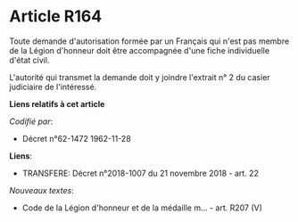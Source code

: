 # Article R164

Toute demande d'autorisation formée par un Français qui n'est pas membre de la Légion d'honneur doit être accompagnée d'une
fiche individuelle d'état civil.

L'autorité qui transmet la demande doit y joindre l'extrait n° 2 du casier judiciaire de l'intéressé.

**Liens relatifs à cet article**

_Codifié par_:

  - Décret n°62-1472 1962-11-28

**Liens**:

  - TRANSFERE: Décret n°2018-1007 du 21 novembre 2018 - art. 22

_Nouveaux textes_:

  - Code de la Légion d'honneur et de la médaille m... - art. R207 (V)
